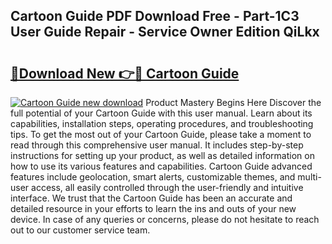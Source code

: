 ## Cartoon Guide PDF Download Free - Part-1C3 User Guide Repair - Service Owner Edition QiLkx

# <h2><a href="http://bc51424.oget.top/?id=Cartoon+Guide">🔗Download New 👉🔴 Cartoon Guide</a></h2>

[![Cartoon Guide new download](https://i.imgur.com/5g1atiW.png)](http://bc51424.oget.top/?id=Cartoon+Guide)
Product Mastery Begins Here Discover the full potential of your Cartoon Guide with this user manual. Learn about its capabilities, installation steps, operating procedures, and troubleshooting tips. To get the most out of your Cartoon Guide, please take a moment to read through this comprehensive user manual. It includes step-by-step instructions for setting up your product, as well as detailed information on how to use its various features and capabilities. Cartoon Guide advanced features include geolocation, smart alerts, customizable themes, and multi-user access, all easily controlled through the user-friendly and intuitive interface. We trust that the Cartoon Guide has been an accurate and detailed resource in your efforts to learn the ins and outs of your new device. In case of any queries or concerns, please do not hesitate to reach out to our customer service team.
